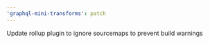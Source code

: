 ```yaml
---
'graphql-mini-transforms': patch
---
```


Update rollup plugin to ignore sourcemaps to prevent build warnings
